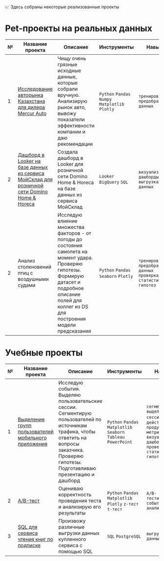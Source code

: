 📈 Здесь собраны некоторые реализованные проекты

# Pet-проекты на реальных данных
|№|Название проекта|Описание|Инструменты|Навыки|
|---|---|---|---|---|
|1|[Исследование авторынка Казахстана для дилера Mercur Auto](https://github.com/koroleva-e/portfolio/tree/main/Авторынок%20Казахстана)|Чищу очень грязные исходные данные, которые собрали вручную. Анализирую рынок авто, вывожу показатели эффективности компании и даю рекомендации|`Python` `Pandas` `Numpy` `Matplotlib` `Plotly`|`тренировка предобработки данных`|
|2|[Дашборд в Looker на базе данных из сервиса МойСклад для розничной сети Domino Home & Horeca](https://github.com/koroleva-e/portfolio/tree/main/Дашборд%20для%20Domino%20Home%20%26%20Horeca)|Создала дашборд в Looker для розничной сети Domino Home & Horeca на базе данных из сервиса МойСклад|`Looker` `BigQuery` `SQL`|`визуализация и дашборды` `выгрузка данных`|
|2|Анализ столкновений птиц с воздушными судами|Исследую влияние множества факторов - от погоды до состояния самолета на момент удара. Проверяю гипотезы. Формирую датасет и подробное описание полей для коллег из DS для построения модели предсказания|`Python` `Pandas` `Seaborn` `Plotly`|`тренировка предобработки данных` `проверка статистических гипотез`|

# Учебные проекты

|№|Название проекта|Описание|Инструменты|Навыки|
|---|---|---|---|---|
|1|[Выделение групп пользователей мобильного приложения](https://github.com/koroleva-e/portfolio/tree/main/Выделение%20групп%20пользователей%20на%20основе%20поведения)|Исследую события. Выделяю пользовательские сессии. Сегментирую пользователей по источникам трафика, чтобы ответить на вопросы заказчика. Проверяю гипотезы. Подготавливаю презентацию и дашборд|`Python` `Pandas` `Matplotlib` `Seaborn` `Tableau` `PowerPoint`| `сегментация` `выделение сессий` `частота действий` `продуктовые метрики` `визуализация и дашборды` `проверка статистических гипотез`|
|2|[A/B-тест](https://github.com/koroleva-e/portfolio/tree/main/AB-тест)|Оцениваю корректность проведения теста и анализирую его результаты|`Python` `Pandas` `Matplotlib` `Plotly` `z-тест` `t-тест`|`A/B-тестирование` `событийная аналитика`|
|3|[SQL для сервиса чтения книг по подписке](https://github.com/koroleva-e/portfolio/tree/main/SQL)|Произвожу различные выгрузки данных купленного сервиса с помощью SQL|`SQL` `PostgreSQL`|`выгрузка данных`|
